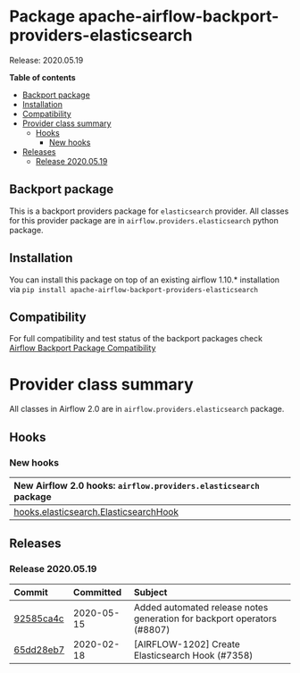 <!--
 Licensed to the Apache Software Foundation (ASF) under one
 or more contributor license agreements.  See the NOTICE file
 distributed with this work for additional information
 regarding copyright ownership.  The ASF licenses this file
 to you under the Apache License, Version 2.0 (the
 "License"); you may not use this file except in compliance
 with the License.  You may obtain a copy of the License at

   http://www.apache.org/licenses/LICENSE-2.0

 Unless required by applicable law or agreed to in writing,
 software distributed under the License is distributed on an
 "AS IS" BASIS, WITHOUT WARRANTIES OR CONDITIONS OF ANY
 KIND, either express or implied.  See the License for the
 specific language governing permissions and limitations
 under the License.
 -->


# Package apache-airflow-backport-providers-elasticsearch

Release: 2020.05.19

**Table of contents**

- [Backport package](#backport-package)
- [Installation](#installation)
- [Compatibility](#compatibility)
- [Provider class summary](#provider-class-summary)
    - [Hooks](#hooks)
        - [New hooks](#new-hooks)
- [Releases](#releases)
    - [Release 2020.05.19](#release-20200519)

## Backport package

This is a backport providers package for `elasticsearch` provider. All classes for this provider package
are in `airflow.providers.elasticsearch` python package.

## Installation

You can install this package on top of an existing airflow 1.10.* installation via
`pip install apache-airflow-backport-providers-elasticsearch`

## Compatibility

For full compatibility and test status of the backport packages check
[Airflow Backport Package Compatibility](https://cwiki.apache.org/confluence/display/AIRFLOW/Backported+providers+packages+for+Airflow+1.10.*+series)

# Provider class summary

All classes in Airflow 2.0 are in `airflow.providers.elasticsearch` package.





## Hooks


### New hooks

| New Airflow 2.0 hooks: `airflow.providers.elasticsearch` package                                                                              |
|:----------------------------------------------------------------------------------------------------------------------------------------------|
| [hooks.elasticsearch.ElasticsearchHook](https://github.com/apache/airflow/blob/master/airflow/providers/elasticsearch/hooks/elasticsearch.py) |







## Releases

### Release 2020.05.19

| Commit                                                                                         | Committed   | Subject                                                                 |
|:-----------------------------------------------------------------------------------------------|:------------|:------------------------------------------------------------------------|
| [92585ca4c](https://github.com/apache/airflow/commit/92585ca4cb375ac879f4ab331b3a063106eb7b92) | 2020-05-15  | Added automated release notes generation for backport operators (#8807) |
| [65dd28eb7](https://github.com/apache/airflow/commit/65dd28eb77d996ec8306c67d5ce1ccee2c14cc9d) | 2020-02-18  | [AIRFLOW-1202] Create Elasticsearch Hook (#7358)                        |
